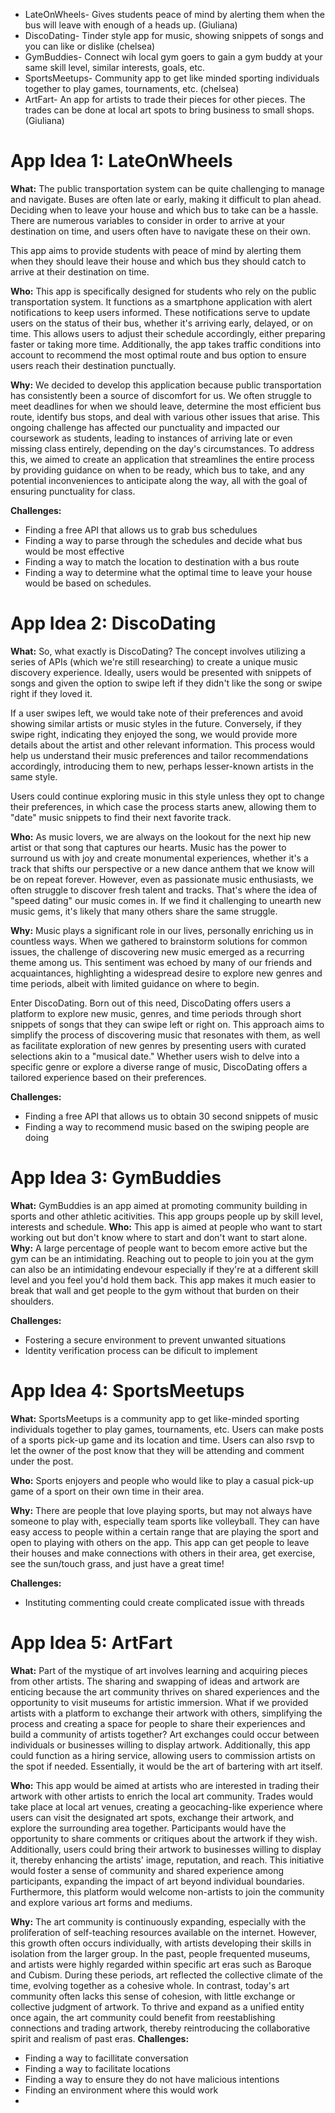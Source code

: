 * LateOnWheels- Gives students peace of mind by alerting them when the bus will leave with enough of a heads up. (Giuliana)
* DiscoDating- Tinder style app for music, showing snippets of songs and you can like or dislike (chelsea)
* GymBuddies- Connect wih local gym goers to gain a gym buddy at your same skill level, similar interests, goals, etc.
* SportsMeetups- Community app to get like minded sporting individuals together to play games, tournaments, etc. (chelsea)
* ArtFart- An app for artists to trade their pieces for other pieces. The trades can be done at local art spots to bring business to small shops. (Giuliana)

# App Idea 1: LateOnWheels
**What:** 
The public transportation system can be quite challenging to manage and navigate. Buses are often late or early, making it difficult to plan ahead. Deciding when to leave your house and which bus to take can be a hassle. There are numerous variables to consider in order to arrive at your destination on time, and users often have to navigate these on their own.

This app aims to provide students with peace of mind by alerting them when they should leave their house and which bus they should catch to arrive at their destination on time.

**Who:** 
This app is specifically designed for students who rely on the public transportation system. It functions as a smartphone application with alert notifications to keep users informed. These notifications serve to update users on the status of their bus, whether it's arriving early, delayed, or on time. This allows users to adjust their schedule accordingly, either preparing faster or taking more time. Additionally, the app takes traffic conditions into account to recommend the most optimal route and bus option to ensure users reach their destination punctually.

**Why:** We decided to develop this application because public transportation has consistently been a source of discomfort for us. We often struggle to meet deadlines for when we should leave, determine the most efficient bus route, identify bus stops, and deal with various other issues that arise. This ongoing challenge has affected our punctuality and impacted our coursework as students, leading to instances of arriving late or even missing class entirely, depending on the day's circumstances. To address this, we aimed to create an application that streamlines the entire process by providing guidance on when to be ready, which bus to take, and any potential inconveniences to anticipate along the way, all with the goal of ensuring punctuality for class.

**Challenges:**
* Finding a free API that allows us to grab bus schedulues
* Finding a way to parse through the schedules and decide what bus would be most effective
* Finding a way to match the location to destination with a bus route
* Finding a way to determine what the optimal time to leave your house would be based on schedules. 
# App Idea 2: DiscoDating
**What:** So, what exactly is DiscoDating? The concept involves utilizing a series of APIs (which we're still researching) to create a unique music discovery experience. Ideally, users would be presented with snippets of songs and given the option to swipe left if they didn't like the song or swipe right if they loved it.

If a user swipes left, we would take note of their preferences and avoid showing similar artists or music styles in the future. Conversely, if they swipe right, indicating they enjoyed the song, we would provide more details about the artist and other relevant information. This process would help us understand their music preferences and tailor recommendations accordingly, introducing them to new, perhaps lesser-known artists in the same style.

Users could continue exploring music in this style unless they opt to change their preferences, in which case the process starts anew, allowing them to "date" music snippets to find their next favorite track.

**Who:** As music lovers, we are always on the lookout for the next hip new artist or that song that captures our hearts. Music has the power to surround us with joy and create monumental experiences, whether it's a track that shifts our perspective or a new dance anthem that we know will be on repeat forever. However, even as passionate music enthusiasts, we often struggle to discover fresh talent and tracks. That's where the idea of "speed dating" our music comes in. If we find it challenging to unearth new music gems, it's likely that many others share the same struggle.

**Why:** Music plays a significant role in our lives, personally enriching us in countless ways. When we gathered to brainstorm solutions for common issues, the challenge of discovering new music emerged as a recurring theme among us. This sentiment was echoed by many of our friends and acquaintances, highlighting a widespread desire to explore new genres and time periods, albeit with limited guidance on where to begin.

Enter DiscoDating. Born out of this need, DiscoDating offers users a platform to explore new music, genres, and time periods through short snippets of songs that they can swipe left or right on. This approach aims to simplify the process of discovering music that resonates with them, as well as facilitate exploration of new genres by presenting users with curated selections akin to a "musical date." Whether users wish to delve into a specific genre or explore a diverse range of music, DiscoDating offers a tailored experience based on their preferences.

**Challenges:**
* Finding a free API that allows us to obtain 30 second snippets of music
* Finding a way to recommend music based on the swiping people are doing

# App Idea 3: GymBuddies
**What:** GymBuddies is an app aimed at promoting community building in sports and other athletic acitivities. This app groups people up by skill level, interests and schedule.
**Who:** This app is aimed at people who want to start working out but don't know where to start and don't want to start alone.
**Why:** A large percentage of people want to becom emore active but the gym can be an intimidating. Reaching out to people to join you at the gym can also be an intimidating endevour especially if they're at a different skill level and you feel you'd hold them back. This app makes it much easier to break that wall and get people to the gym without that burden on their shoulders.

**Challenges:**
* Fostering a secure environment to prevent unwanted situations
* Identity verification process can be dificult to implement

# App Idea 4: SportsMeetups

**What:** SportsMeetups is a community app to get like-minded sporting individuals together to play games, tournaments, etc. Users can make posts of a sports pick-up game and its location and time. Users can also rsvp to let the owner of the post know that they will be attending and comment under the post.

**Who:** Sports enjoyers and people who would like to play a casual pick-up game of a sport on their own time in their area.

**Why:** There are people that love playing sports, but may not always have someone to play with, especially team sports like volleyball. They can have easy access to people within a certain range that are playing the sport and open to playing with others on the app. This app can get people to leave their houses and make connections with others in their area, get exercise, see the sun/touch grass, and just have a great time!

**Challenges:** 
* Instituting commenting could create complicated issue with threads


# App Idea 5: ArtFart
**What:** Part of the mystique of art involves learning and acquiring pieces from other artists. The sharing and swapping of ideas and artwork are enticing because the art community thrives on shared experiences and the opportunity to visit museums for artistic immersion. What if we provided artists with a platform to exchange their artwork with others, simplifying the process and creating a space for people to share their experiences and build a community of artists together? Art exchanges could occur between individuals or businesses willing to display artwork. Additionally, this app could function as a hiring service, allowing users to commission artists on the spot if needed. Essentially, it would be the art of bartering with art itself.

**Who:** This app would be aimed at artists who are interested in trading their artwork with other artists to enrich the local art community. Trades would take place at local art venues, creating a geocaching-like experience where users can visit the designated art spots, exchange their artwork, and explore the surrounding area together. Participants would have the opportunity to share comments or critiques about the artwork if they wish. Additionally, users could bring their artwork to businesses willing to display it, thereby enhancing the artists' image, reputation, and reach. This initiative would foster a sense of community and shared experience among participants, expanding the impact of art beyond individual boundaries. Furthermore, this platform would welcome non-artists to join the community and explore various art forms and mediums.

**Why:** The art community is continuously expanding, especially with the proliferation of self-teaching resources available on the internet. However, this growth often occurs individually, with artists developing their skills in isolation from the larger group. In the past, people frequented museums, and artists were highly regarded within specific art eras such as Baroque and Cubism. During these periods, art reflected the collective climate of the time, evolving together as a cohesive whole. In contrast, today's art community often lacks this sense of cohesion, with little exchange or collective judgment of artwork. To thrive and expand as a unified entity once again, the art community could benefit from reestablishing connections and trading artwork, thereby reintroducing the collaborative spirit and realism of past eras. 
**Challenges:** 
* Finding a way to facillitate conversation
* Finding a way to facilitate locations
* Finding a way to ensure they do not have malicious intentions
* Finding an environment where this would work
* 